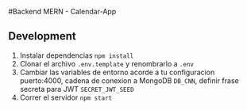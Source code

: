 
#Backend MERN - Calendar-App

## Development
1. Instalar dependencias `npm install`
2. Clonar el archivo `.env.template` y renombrarlo a `.env`
3. Cambiar las variables de entorno acorde a tu configuracion puerto:4000, cadena de conexion a MongoDB `DB_CNN`, definir frase secreta para JWT `SECRET_JWT_SEED`
4. Correr el servidor `npm start`
